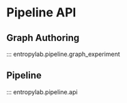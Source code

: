 # Pipeline API

## Graph Authoring

::: entropylab.pipeline.graph_experiment

## Pipeline 

::: entropylab.pipeline.api